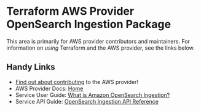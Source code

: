 # Terraform AWS Provider OpenSearch Ingestion Package

This area is primarily for AWS provider contributors and maintainers. For information on _using_ Terraform and the AWS provider, see the links below.

## Handy Links

* [Find out about contributing](https://hashicorp.github.io/terraform-provider-aws/#contribute) to the AWS provider!
* AWS Provider Docs: [Home](https://registry.terraform.io/providers/hashicorp/aws/latest/docs)
* Service User Guide: [What is Amazon OpenSearch Ingestion?](https://docs.aws.amazon.com/opensearch-service/latest/developerguide/ingestion.html)
* Service API Guide: [OpenSearch Ingestion API Reference](https://docs.aws.amazon.com/opensearch-service/latest/APIReference/API_Operations_Amazon_OpenSearch_Ingestion.html)